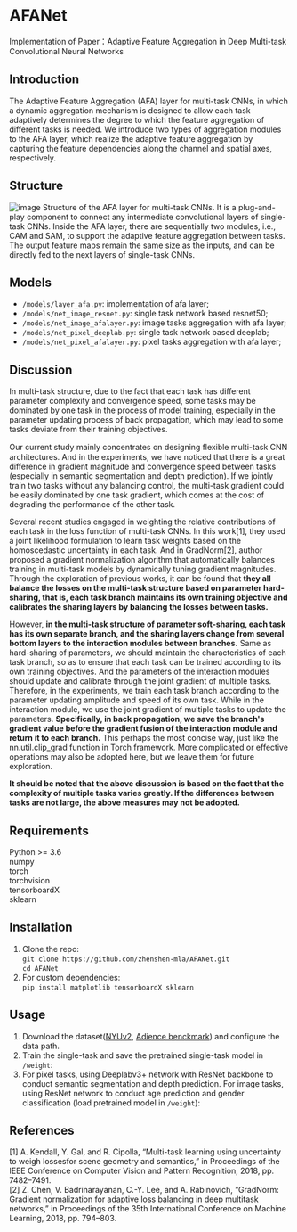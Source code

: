 # AFANet

  Implementation of Paper：Adaptive Feature Aggregation in Deep Multi-task Convolutional Neural Networks   
  
## Introduction
  The Adaptive Feature Aggregation (AFA) layer for multi-task CNNs, in which a dynamic aggregation mechanism is designed to allow each task adaptively determines the degree to which the feature aggregation of different tasks is needed. We introduce two types of aggregation modules to the AFA layer, which realize the adaptive feature aggregation by capturing the feature dependencies along the channel and spatial axes, respectively.   
  
## Structure
![image](https://github.com/zhenshen-mla/AFANet/blob/master/examples/structure.png)
  Structure of the AFA layer for multi-task CNNs. It is a plug-and-play component to connect any intermediate convolutional layers of single-task CNNs. Inside the AFA layer, there are sequentially two modules, i.e., CAM and SAM, to support the adaptive feature aggregation between tasks. The output feature maps remain the same size as the inputs, and can be directly fed to the next layers of single-task CNNs.   
  
## Models
  * `/models/layer_afa.py`: implementation of afa layer;
  * `/models/net_image_resnet.py`: single task network based resnet50;   
  * `/models/net_image_afalayer.py`: image tasks aggregation with afa layer;   
  * `/models/net_pixel_deeplab.py`: single task network based deeplab;   
  * `/models/net_pixel_afalayer.py`: pixel tasks aggregation with afa layer;   
  
## Discussion
  In multi-task structure, due to the fact that each task has different parameter complexity and convergence speed, some tasks may be dominated by one task in the process of model training, especially in the parameter updating process of back propagation, which may lead to some tasks deviate from their training objectives.  
  
  Our current study mainly concentrates on designing ﬂexible multi-task CNN architectures. And in the experiments, we have noticed that there is a great difference in gradient magnitude and convergence speed between tasks (especially in semantic segmentation and depth prediction). If we jointly train two tasks without any balancing control, the multi-task gradient could be easily dominated by one task gradient, which comes at the cost of degrading the performance of the other task.  
  
   Several recent studies engaged in weighting the relative contributions of each task in the loss function of multi-task CNNs. In this work[1], they used a joint likelihood formulation to learn task weights based on the homoscedastic uncertainty in each task. And in GradNorm[2], author proposed a gradient normalization algorithm that automatically balances training in multi-task models by dynamically tuning gradient magnitudes. Through the exploration of previous works, it can be found that **they all balance the losses on the multi-task structure based on parameter hard-sharing, that is, each task branch maintains its own training objective and calibrates the sharing layers by balancing the losses between tasks.**  
   
   However, **in the multi-task structure of parameter soft-sharing, each task has its own separate branch, and the sharing layers change from several bottom layers to the interaction modules between branches.** Same as hard-sharing of parameters, we should maintain the characteristics of each task branch, so as to ensure that each task can be trained according to its own training objectives. And the parameters of the interaction modules should update and calibrate through the joint gradient of multiple tasks. Therefore, in the experiments, we train each task branch according to the parameter updating amplitude and speed of its own task. While in the interaction module, we use the joint gradient of multiple tasks to update the parameters. **Specifically, in back propagation, we save the branch's gradient value before the gradient fusion of the interaction module and return it to each branch.**  This perhaps the most concise way, just like the nn.util.clip_grad function in Torch framework. More complicated or effective operations may also be adopted here, but we leave them for future exploration.   
   
   **It should be noted that the above discussion is based on the fact that the complexity of multiple tasks varies greatly. If the differences between tasks are not large, the above measures may not be adopted.**
   
  
## Requirements  

  Python >= 3.6  
  numpy  
  torch  
  torchvision  
  tensorboardX  
  sklearn  
  

## Installation
  1. Clone the repo:   
    ```
    git clone https://github.com/zhenshen-mla/AFANet.git   
    ```   
    ```
    cd AFANet
    ```
  2. For custom dependencies:   
    ```
    pip install matplotlib tensorboardX sklearn  
    ```
## Usage   
  1. Download the dataset([NYUv2](https://cs.nyu.edu/~silberman/datasets/nyu_depth_v2.html), [Adience benckmark](https://talhassner.github.io/home/projects/Adience/Adience-data.html#frontalized)) and configure the data path.   
  2. Train the single-task and save the pretrained single-task model in `/weight`:   
  3. For pixel tasks, using Deeplabv3+ network with ResNet backbone to conduct semantic segmentation and depth prediction. For image tasks, using ResNet network to conduct age prediction and gender classification (load pretrained model in `/weight`):   

## References  
  [1] A. Kendall, Y. Gal, and R. Cipolla, “Multi-task learning using uncertainty to weigh lossesfor scene geometry and semantics,” in Proceedings of the IEEE Conference on Computer Vision and Pattern Recognition, 2018, pp. 7482–7491.   
  [2] Z. Chen, V. Badrinarayanan, C.-Y. Lee, and A. Rabinovich, “GradNorm: Gradient normalization for adaptive loss balancing in deep multitask networks,” in Proceedings of the 35th International Conference on Machine Learning, 2018, pp. 794–803. 
